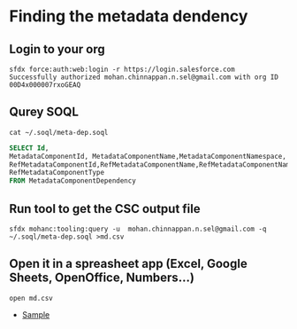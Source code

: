 # Finding the metadata dendency

## Login to your org
```
sfdx force:auth:web:login -r https://login.salesforce.com
Successfully authorized mohan.chinnappan.n.sel@gmail.com with org ID 00D4x000007rxoGEAQ
```

## Qurey SOQL

```
cat ~/.soql/meta-dep.soql 
```

```sql
SELECT Id, 
MetadataComponentId, MetadataComponentName,MetadataComponentNamespace,
RefMetadataComponentId,RefMetadataComponentName,RefMetadataComponentNamespace,
RefMetadataComponentType
FROM MetadataComponentDependency 
```

## Run tool to get the CSC output file
```
sfdx mohanc:tooling:query -u  mohan.chinnappan.n.sel@gmail.com -q ~/.soql/meta-dep.soql >md.csv
```

## Open it in a spreasheet app (Excel, Google Sheets, OpenOffice, Numbers...)
```
open md.csv
``` 
- [Sample](img/md.png)

